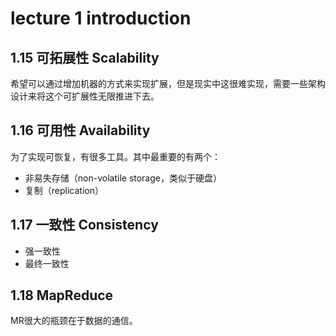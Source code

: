 # lecture 1 introduction

## 1.15 可拓展性 Scalability

希望可以通过增加机器的方式来实现扩展，但是现实中这很难实现，需要一些架构设计来将这个可扩展性无限推进下去。

## 1.16  可用性 Availability

为了实现可恢复，有很多工具。其中最重要的有两个：

- 非易失存储（non-volatile storage，类似于硬盘）
- 复制（replication）

## 1.17 一致性 Consistency

- 强一致性
- 最终一致性

## 1.18 MapReduce

MR很大的瓶颈在于数据的通信。

